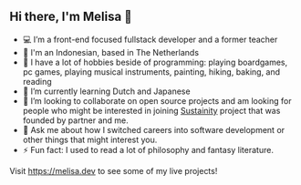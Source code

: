 ## Hi there, I'm Melisa 👋
- 💻 I’m a front-end focused fullstack developer and a former teacher
- 🏡 I'm an Indonesian, based in The Netherlands
- 🔭 I have a lot of hobbies beside of programming: playing boardgames, pc games, playing musical instruments, painting, hiking, baking, and reading
- 🌱 I’m currently learning Dutch and Japanese
- 👯 I’m looking to collaborate on open source projects and am looking for people who might be interested in joining [Sustainity](https://sustainity.dev) project that was founded by partner and me.
- 💬 Ask me about how I switched careers into software development or other things that might interest you.
- ⚡ Fun fact: I used to read a lot of philosophy and fantasy literature.

Visit https://melisa.dev to see some of my live projects!

<!--
**melisayu/melisayu** is a ✨ _special_ ✨ repository because its `README.md` (this file) appears on your GitHub profile.

Here are some ideas to get you started:

- 🔭 I’m currently working on ...
- 🌱 I’m currently learning ...
- 👯 I’m looking to collaborate on ...
- 🤔 I’m looking for help with ...
- 💬 Ask me about ...
- 📫 How to reach me: ...
- 😄 Pronouns: ...
- ⚡ Fun fact: ...
-->

